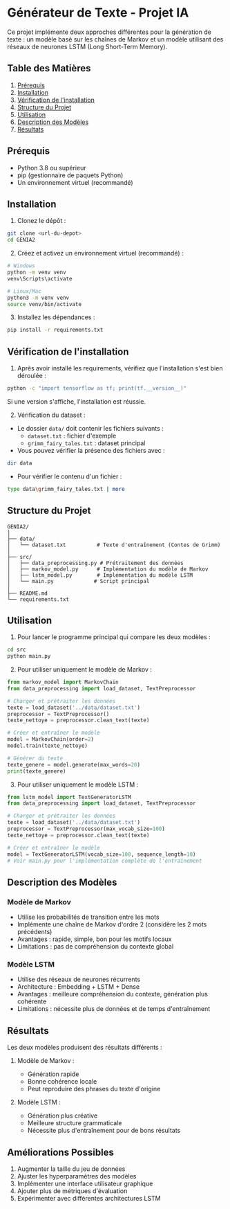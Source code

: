 # Générateur de Texte - Projet IA

Ce projet implémente deux approches différentes pour la génération de texte : un modèle basé sur les chaînes de Markov et un modèle utilisant des réseaux de neurones LSTM (Long Short-Term Memory).

## Table des Matières

1. [Prérequis](#prérequis)
2. [Installation](#installation)
3. [Vérification de l'installation](#vérification-de-linstallation)
4. [Structure du Projet](#structure-du-projet)
5. [Utilisation](#utilisation)
6. [Description des Modèles](#description-des-modèles)
7. [Résultats](#résultats)

## Prérequis

- Python 3.8 ou supérieur
- pip (gestionnaire de paquets Python)
- Un environnement virtuel (recommandé)

## Installation

1. Clonez le dépôt :
```bash
git clone <url-du-depot>
cd GENIA2
```

2. Créez et activez un environnement virtuel (recommandé) :
```bash
# Windows
python -m venv venv
venv\Scripts\activate

# Linux/Mac
python3 -m venv venv
source venv/bin/activate
```

3. Installez les dépendances :
```bash
pip install -r requirements.txt
```

## Vérification de l'installation

1. Après avoir installé les requirements, vérifiez que l'installation s'est bien déroulée :
```bash
python -c "import tensorflow as tf; print(tf.__version__)"
```
Si une version s'affiche, l'installation est réussie.

2. Vérification du dataset :
- Le dossier `data/` doit contenir les fichiers suivants :
  - `dataset.txt` : fichier d'exemple
  - `grimm_fairy_tales.txt` : dataset principal
- Vous pouvez vérifier la présence des fichiers avec :
```bash
dir data
```
- Pour vérifier le contenu d'un fichier :
```bash
type data\grimm_fairy_tales.txt | more
```

## Structure du Projet

```
GENIA2/
│
├── data/
│   └── dataset.txt          # Texte d'entraînement (Contes de Grimm)
│
├── src/
│   ├── data_preprocessing.py # Prétraitement des données
│   ├── markov_model.py      # Implémentation du modèle de Markov
│   ├── lstm_model.py        # Implémentation du modèle LSTM
│   └── main.py             # Script principal
│
├── README.md
└── requirements.txt
```

## Utilisation

1. Pour lancer le programme principal qui compare les deux modèles :
```bash
cd src
python main.py
```

2. Pour utiliser uniquement le modèle de Markov :
```python
from markov_model import MarkovChain
from data_preprocessing import load_dataset, TextPreprocessor

# Charger et prétraiter les données
texte = load_dataset('../data/dataset.txt')
preprocessor = TextPreprocessor()
texte_nettoye = preprocessor.clean_text(texte)

# Créer et entraîner le modèle
model = MarkovChain(order=2)
model.train(texte_nettoye)

# Générer du texte
texte_genere = model.generate(max_words=20)
print(texte_genere)
```

3. Pour utiliser uniquement le modèle LSTM :
```python
from lstm_model import TextGeneratorLSTM
from data_preprocessing import load_dataset, TextPreprocessor

# Charger et prétraiter les données
texte = load_dataset('../data/dataset.txt')
preprocessor = TextPreprocessor(max_vocab_size=100)
texte_nettoye = preprocessor.clean_text(texte)

# Créer et entraîner le modèle
model = TextGeneratorLSTM(vocab_size=100, sequence_length=10)
# Voir main.py pour l'implémentation complète de l'entraînement
```

## Description des Modèles

### Modèle de Markov
- Utilise les probabilités de transition entre les mots
- Implémente une chaîne de Markov d'ordre 2 (considère les 2 mots précédents)
- Avantages : rapide, simple, bon pour les motifs locaux
- Limitations : pas de compréhension du contexte global

### Modèle LSTM
- Utilise des réseaux de neurones récurrents
- Architecture : Embedding + LSTM + Dense
- Avantages : meilleure compréhension du contexte, génération plus cohérente
- Limitations : nécessite plus de données et de temps d'entraînement

## Résultats

Les deux modèles produisent des résultats différents :

1. Modèle de Markov :
   - Génération rapide
   - Bonne cohérence locale
   - Peut reproduire des phrases du texte d'origine

2. Modèle LSTM :
   - Génération plus créative
   - Meilleure structure grammaticale
   - Nécessite plus d'entraînement pour de bons résultats

## Améliorations Possibles

1. Augmenter la taille du jeu de données
2. Ajuster les hyperparamètres des modèles
3. Implémenter une interface utilisateur graphique
4. Ajouter plus de métriques d'évaluation
5. Expérimenter avec différentes architectures LSTM
